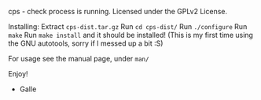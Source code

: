 cps - check process is running.
Licensed under the GPLv2 License.

Installing:
Extract `cps-dist.tar.gz`
Run `cd cps-dist/`
Run `./configure`
Run `make`
Run `make install`
and it should be installed! 
(This is my first time using the GNU autotools, sorry if I messed up a bit :S)

For usage see the manual page, under `man/`

Enjoy!
- Galle
